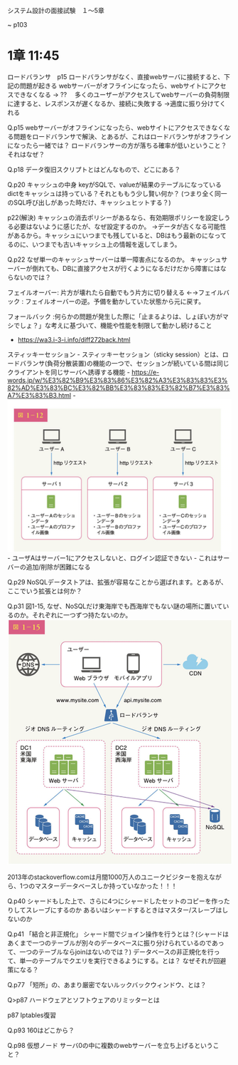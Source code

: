 システム設計の面接試験　１〜5章

~ p103

# 1章 11:45




ロードバランサ　p15
    ロードバランサがなく、直接webサーバに接続すると、下記の問題が起きる
        webサーバーがオフラインになったら、webサイトにアクセスできなくなる
            → ??　
        多くのユーザーがアクセスしてwebサーバーの負荷制限に達すると、レスポンスが遅くなるか、接続に失敗する
            →適度に振り分けてくれる

Q.p15
    webサーバーがオフラインになったら、webサイトにアクセスできなくなる問題をロードバランサで解決、とあるが、これはロードバランサがオフラインになったら一緒では？
    ロードバランサーの方が落ちる確率が低いということ？それはなぜ？


Q.p18 データ復旧スクリプトとはどんなもので、どこにある？


Q.p20
キャッシュの中身
keyがSQLで、valueが結果のテーブルになっているdictをキャッシュは持っている？それとももう少し賢い何か？
(つまり全く同一のSQL呼び出しがあった時だけ、キャッシュヒットする？)


p22(解決)
キャッシュの消去ポリシーがあるなら、有効期限ポリシーを設定しうる必要はないように感じたが、なぜ設定するのか。
→データが古くなる可能性があるから。キャッシュにいつまでも残していると、DBはもう最新のになってるのに、いつまでも古いキャッシュ上の情報を返してしまう。



Q.p22
なぜ単一のキャッシュサーバーは単一障害点になるのか。
キャッシュサーバーが倒れても、DBに直接アクセスが行くようになるだけだから障害にはならないのでは？




フェイルオーバー:
    片方が壊れたら自動でもう片方に切り替える
    ←→フェイルバック
        : フェイルオーバーの逆。予備を動かしていた状態から元に戻す。

フォールバック
    :何らかの問題が発生した際に「止まるよりは、しょぼい方がマシでしょ？」な考えに基づいて、機能や性能を制限して動かし続けること

- https://wa3.i-3-i.info/diff272back.html



スティッキーセッション
    - スティッキーセッション（sticky session）とは、ロードバランサ(負荷分散装置)の機能の一つで、セッションが続いている間は同じクライアントを同じサーバへ誘導する機能
    - https://e-words.jp/w/%E3%82%B9%E3%83%86%E3%82%A3%E3%83%83%E3%82%AD%E3%83%BC%E3%82%BB%E3%83%83%E3%82%B7%E3%83%A7%E3%83%B3.html
    - ![alt text](image.png)
    - ユーザAはサーバー1にアクセスしないと、ログイン認証できない
    - これはサーバーの追加/削除が困難になる


Q.p29
NoSQLデータストアは、拡張が容易なことから選ばれます。とあるが、ここでいう拡張とは何か？



Q.p31
図1-15, なぜ、NoSQLだけ東海岸でも西海岸でもない謎の場所に置いているのか。それぞれに一つずつ持たないのか。
![alt text](image-1.png)



2013年のstackoverflow.comは月間1000万人のユニークビジターを抱えながら、1つのマスターデータベースしか持っていなかった！！！


Q.p40
    シャードもした上で、さらに4つにシャードしたセットのコピーを作ったりしてスレーブにするのか
    あるいはシャードするときはマスター/スレーブはしないのか



    
Q.p41
    「結合と非正規化」
    シャード間でジョイン操作を行うとは？(シャードはあくまで一つのテーブルが別々のデータベースに振り分けられているのであって、一つのテーブルならjoinはないのでは？)
    データベースの非正規化を行って、単一のテーブルでクエリを実行できるようにする。とは？
    なぜそれが回避策になる？


Q.p77
 「短所」の、あまり厳密でないルックバックウィンドウ、とは？


Q>p87
    ハードウェアとソフトウェアのリミッターとは

p87 Iptables復習



Q.p93 160はどこから？

Q.p98 仮想ノード
    サーバ0の中に複数のwebサーバーを立ち上げるということ？


